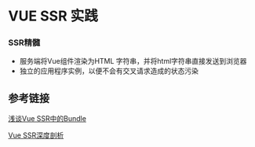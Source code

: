 # VUE SSR 实践

### SSR精髓

- 服务端将Vue组件渲染为HTML 字符串，并将html字符串直接发送到浏览器
- 独立的应用程序实例，以便不会有交叉请求造成的状态污染



## 参考链接

[浅谈Vue SSR中的Bundle](https://juejin.im/post/6844904001285144589)

[Vue SSR深度剖析](https://zhuanlan.zhihu.com/p/61348429)